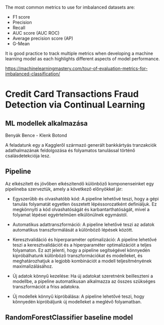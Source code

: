 The most common metrics to use for imbalanced datasets are:

- F1 score
- Precision
- Recall
- AUC score (AUC ROC)
- Average precision score (AP)
- G-Mean

It is good practice to track multiple metrics when developing a machine learning model as each highlights different aspects of model performance.

https://machinelearningmastery.com/tour-of-evaluation-metrics-for-imbalanced-classification/

# Credit Card Transactions Fraud Detection via Continual Learning
## ML modellek alkalmazása

Benyák Bence - Klenk Botond

A feladatunk egy a Kaggleről származó generált bankkártyás tranzakciók adathalmazának feldolgozása és folyamatos tanulással történő csalásdetekciója lesz.

## Pipeline 

Az elkészített és jövőben elkészítendő különböző komponenseinket egy pipelineba szerveztük, amely a következő előnyökkel jár:

- Egyszerűbb és olvashatóbb kód: A pipeline lehetővé teszi, hogy a gépi tanulás folyamatát egyetlen összetett lépéssorozatként definiáljuk. Ez megkönnyíti a kód olvashatóságát és karbantarthatóságát, mivel a folyamat lépései egyértelműen elkülönülnek egymástól.

- Automatikus adattranszformáció: A pipeline lehetővé teszi az adatok automatikus transzformálását a különböző lépések között.

- Keresztvalidáció és hiperparaméter optimalizáció: A pipeline lehetővé teszi a keresztvalidációt és a hiperparaméter optimalizációt a teljes folyamaton. Ez azt jelenti, hogy a pipeline segítségével könnyedén kipróbálhatunk különböző transzformációkat és modelleket, és meghatározhatjuk a legjobb kombinációt a modell teljesítményének maximalizálásához.

- Új adatok könnyű kezelése: Ha új adatokat szeretnénk beilleszteni a modellbe, a pipeline automatikusan alkalmazza az összes szükséges transzformációt a friss adatokra.

- Új modellek könnyű kipróbálása: A pipeline lehetővé teszi, hogy könnyedén kipróbáljunk új modelleket a meglévő folyamatban.

## RandomForestClassifier baseline model

